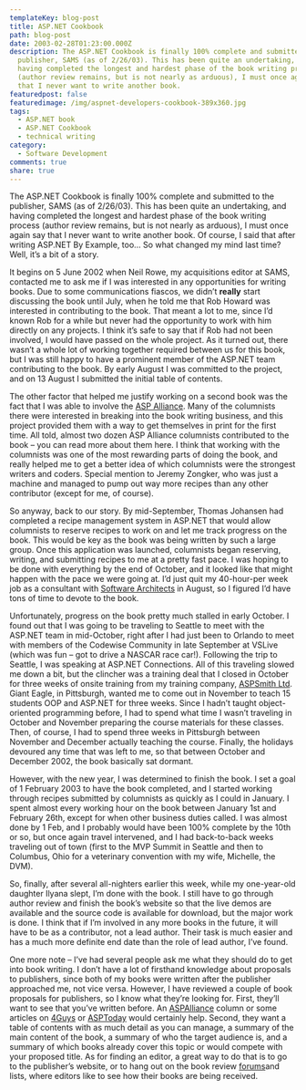 ```yaml
---
templateKey: blog-post
title: ASP.NET Cookbook
path: blog-post
date: 2003-02-28T01:23:00.000Z
description: The ASP.NET Cookbook is finally 100% complete and submitted to the
  publisher, SAMS (as of 2/26/03). This has been quite an undertaking, and
  having completed the longest and hardest phase of the book writing process
  (author review remains, but is not nearly as arduous), I must once again say
  that I never want to write another book.
featuredpost: false
featuredimage: /img/aspnet-developers-cookbook-389x360.jpg
tags:
  - ASP.NET book
  - ASP.NET Cookbook
  - technical writing
category:
  - Software Development
comments: true
share: true
---
```

<!--StartFragment-->

The ASP.NET Cookbook is finally 100% complete and submitted to the publisher, SAMS (as of 2/26/03). This has been quite an undertaking, and having completed the longest and hardest phase of the book writing process (author review remains, but is not nearly as arduous), I must once again say that I never want to write another book. Of course, I said that after writing ASP.NET By Example, too… So what changed my mind last time? Well, it’s a bit of a story.

It begins on 5 June 2002 when Neil Rowe, my acquisitions editor at SAMS, contacted me to ask me if I was interested in any opportunities for writing books. Due to some communications fiascos, we didn’t **really** start discussing the book until July, when he told me that Rob Howard was interested in contributing to the book. That meant a lot to me, since I’d known Rob for a while but never had the opportunity to work with him directly on any projects. I think it’s safe to say that if Rob had not been involved, I would have passed on the whole project. As it turned out, there wasn’t a whole lot of working together required between us for this book, but I was still happy to have a prominent member of the ASP.NET team contributing to the book. By early August I was committed to the project, and on 13 August I submitted the initial table of contents.

The other factor that helped me justify working on a second book was the fact that I was able to involve the [ASP Alliance](http://aspalliance.com/). Many of the columnists there were interested in breaking into the book writing business, and this project provided them with a way to get themselves in print for the first time. All told, almost two dozen ASP Alliance columnists contributed to the book – you can read more about them here. I think that working with the columnists was one of the most rewarding parts of doing the book, and really helped me to get a better idea of which columnists were the strongest writers and coders. Special mention to Jeremy Zongker, who was just a machine and managed to pump out way more recipes than any other contributor (except for me, of course).

So anyway, back to our story. By mid-September, Thomas Johansen had completed a recipe management system in ASP.NET that would allow columnists to reserve recipes to work on and let me track progress on the book. This would be key as the book was being written by such a large group. Once this application was launched, columnists began reserving, writing, and submitting recipes to me at a pretty fast pace. I was hoping to be done with everything by the end of October, and it looked like that might happen with the pace we were going at. I’d just quit my 40-hour-per week job as a consultant with [Software Architects](http://www.sark.com/) in August, so I figured I’d have tons of time to devote to the book.

Unfortunately, progress on the book pretty much stalled in early October. I found out that I was going to be traveling to Seattle to meet with the ASP.NET team in mid-October, right after I had just been to Orlando to meet with members of the Codewise Community in late September at VSLive (which was fun – got to drive a NASCAR race car!). Following the trip to Seattle, I was speaking at ASP.NET Connections. All of this traveling slowed me down a bit, but the clincher was a training deal that I closed in October for three weeks of onsite training from my training company, [ASPSmith Ltd](http://aspsmith.com/). Giant Eagle, in Pittsburgh, wanted me to come out in November to teach 15 students OOP and ASP.NET for three weeks. Since I hadn’t taught object-oriented programming before, I had to spend what time I wasn’t traveling in October and November preparing the course materials for these classes. Then, of course, I had to spend three weeks in Pittsburgh between November and December actually teaching the course. Finally, the holidays devoured any time that was left to me, so that between October and December 2002, the book basically sat dormant.

However, with the new year, I was determined to finish the book. I set a goal of 1 February 2003 to have the book completed, and I started working through recipes submitted by columnists as quickly as I could in January. I spent almost every working hour on the book between January 1st and February 26th, except for when other business duties called. I was almost done by 1 Feb, and I probably would have been 100% complete by the 10th or so, but once again travel intervened, and I had back-to-back weeks traveling out of town (first to the MVP Summit in Seattle and then to Columbus, Ohio for a veterinary convention with my wife, Michelle, the DVM).

So, finally, after several all-nighters earlier this week, while my one-year-old daughter Ilyana slept, I’m done with the book. I still have to go through author review and finish the book’s website so that the live demos are available and the source code is available for download, but the major work is done. I think that if I’m involved in any more books in the future, it will have to be as a contributor, not a lead author. Their task is much easier and has a much more definite end date than the role of lead author, I’ve found.

One more note – I’ve had several people ask me what they should do to get into book writing. I don’t have a lot of firsthand knowledge about proposals to publishers, since both of my books were written after the publisher approached me, not vice versa. However, I have reviewed a couple of book proposals for publishers, so I know what they’re looking for. First, they’ll want to see that you’ve written before. An [ASPAlliance](http://aspalliance.com/) column or some articles on [4Guys](http://4guysfromrolla.com/) or [ASPToday](http://asptoday.com/) would certainly help. Second, they want a table of contents with as much detail as you can manage, a summary of the main content of the book, a summary of who the target audience is, and a summary of which books already cover this topic or would compete with your proposed title. As for finding an editor, a great way to do that is to go to the publisher’s website, or to hang out on the book review [forums](http://asp.net/forums)and lists, where editors like to see how their books are being received.

<!--EndFragment-->